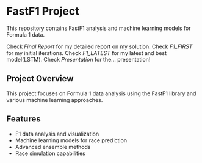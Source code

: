 # FastF1 Project

This repository contains FastF1 analysis and machine learning models for Formula 1 data.

Check *Final Report* for my detailed report on my solution.
Check *F1_FIRST* for my initial iterations.
Check *F1_LATEST* for my latest and best model(LSTM).
Check *Presentation* for the... presentation!

## Project Overview

This project focuses on Formula 1 data analysis using the FastF1 library and various machine learning approaches.

## Features

- F1 data analysis and visualization
- Machine learning models for race prediction
- Advanced ensemble methods
- Race simulation capabilities 